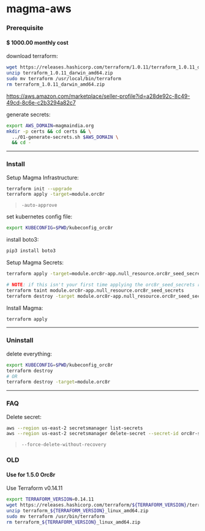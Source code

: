# magma-aws

### Prerequisite

#### $ 1000.00 monthly cost

download terraform:
```bash
wget https://releases.hashicorp.com/terraform/1.0.11/terraform_1.0.11_darwin_amd64.zip
unzip terraform_1.0.11_darwin_amd64.zip
sudo mv terraform /usr/local/bin/terraform
rm terraform_1.0.11_darwin_amd64.zip
```

https://aws.amazon.com/marketplace/seller-profile?id=a28de92c-8c49-49cd-8c6e-c2b3294a82c7

generate secrets:
```bash
export AWS_DOMAIN=magmaindia.org
mkdir -p certs && cd certs && \
  ../01-generate-secrets.sh $AWS_DOMAIN \
  && cd -
```
---

### Install

Setup Magma Infrastructure:
```bash
terraform init --upgrade
terraform apply -target=module.orc8r
```
> `-auto-approve`

set kubernetes config file:
```bash
export KUBECONFIG=$PWD/kubeconfig_orc8r
```

install boto3:
```bash
pip3 install boto3
```

Setup Magma Secrets:
```bash
terraform apply -target=module.orc8r-app.null_resource.orc8r_seed_secrets

# NOTE: if this isn't your first time applying the orc8r_seed_secrets resource, you'll need to first 
terraform taint module.orc8r-app.null_resource.orc8r_seed_secrets
terraform destroy -target module.orc8r-app.null_resource.orc8r_seed_secrets
```

Install Magma:
```bash
terraform apply
```
---

### Uninstall

delete everything:
```bash
export KUBECONFIG=$PWD/kubeconfig_orc8r
terraform destroy
# OR
terraform destroy -target=module.orc8r
```
---

### FAQ

Delete secret:
```bash
aws --region us-east-2 secretsmanager list-secrets
aws --region us-east-2 secretsmanager delete-secret --secret-id orc8r-secrets
```
> `--force-delete-without-recovery`

### OLD

#### Use for 1.5.0 Orc8r

Use Terraform v0.14.11
```bash
export TERRAFORM_VERSION=0.14.11
wget https://releases.hashicorp.com/terraform/${TERRAFORM_VERSION}/terraform_${TERRAFORM_VERSION}_linux_amd64.zip
unzip terraform_${TERRAFORM_VERSION}_linux_amd64.zip
sudo mv terraform /usr/bin/terraform
rm terraform_${TERRAFORM_VERSION}_linux_amd64.zip
```



